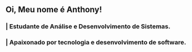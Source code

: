 
<!--
**Tonyynf/Tonyynf** is a ✨ _special_ ✨ repository because its `README.md` (this file) appears on your GitHub profile.
-->
##  Oi, Meu nome é Anthony! 
### | Estudante de Análise e Desenvolvimento de Sistemas.
### | Apaixonado por tecnologia e desenvolvimento de software.

